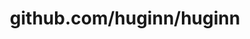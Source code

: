 ---
layout: post
title: github.com/huginn/huginn
categories: link
tags: [انگلیسی, گیت‌هاب, برنامه‌نویسی]
---